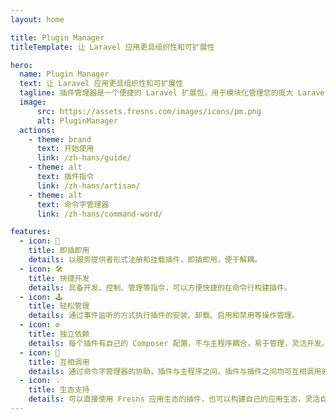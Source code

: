 ```yaml
---
layout: home

title: Plugin Manager
titleTemplate: 让 Laravel 应用更具组织性和可扩展性

hero:
  name: Plugin Manager
  text: 让 Laravel 应用更具组织性和可扩展性
  tagline: 插件管理器是一个便捷的 Laravel 扩展包，用于模块化管理您的庞大 Laravel 应用程序。每个插件就像一个独立的 Laravel 应用或者微服务，可以定义自己的视图、控制器和模型。
  image:
      src: https://assets.fresns.com/images/icons/pm.png
      alt: PluginManager
  actions:
    - theme: brand
      text: 开始使用
      link: /zh-hans/guide/
    - theme: alt
      text: 插件指令
      link: /zh-hans/artisan/
    - theme: alt
      text: 命令字管理器
      link: /zh-hans/command-word/

features:
  - icon: 🔌
    title: 即插即用
    details: 以服务提供者形式注册和挂载插件，即插即用，便于解耦。
  - icon: 🛠️
    title: 快捷开发
    details: 具备开发、控制、管理等指令，可以方便快捷的在命令行构建插件。
  - icon: 🕹
    title: 轻松管理
    details: 通过事件监听的方式执行插件的安装、卸载、启用和禁用等操作管理。
  - icon: ⚙️
    title: 独立依赖
    details: 每个插件有自己的 Composer 配置，不与主程序耦合，易于管理，灵活开发。
  - icon: 📡
    title: 互相调用
    details: 通过命令字管理器的协助，插件与主程序之间，插件与插件之间均可互相调用彼此的功能。
  - icon: 💡
    title: 生态支持
    details: 可以直接使用 Fresns 应用生态的插件，也可以构建自己的应用生态，灵活自由的发挥心中所想。
---
```

